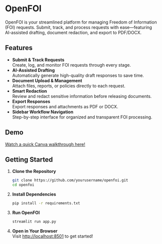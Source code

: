 # OpenFOI

OpenFOI is your streamlined platform for managing Freedom of Information (FOI) requests. Submit, track, and process requests with ease—featuring AI-assisted drafting, document redaction, and export to PDF/DOCX.

## Features

- **Submit & Track Requests**  
  Create, log, and monitor FOI requests through every stage.
- **AI-Assisted Drafting**  
  Automatically generate high-quality draft responses to save time.
- **Document Upload & Management**  
  Attach files, reports, or policies directly to each request.
- **Smart Redaction**  
  Review and redact sensitive information before releasing documents.
- **Export Responses**  
  Export responses and attachments as PDF or DOCX.
- **Sidebar Workflow Navigation**  
  Step-by-step interface for organized and transparent FOI processing.

## Demo

[Watch a quick Canva walkthrough here!](https://www.canva.com/design/DAGn5YpjYlc/LoYqN7FnaQFg7Ep-LOB-bA/watch?utm_content=DAGn5YpjYlc&utm_campaign=designshare&utm_medium=link2&utm_source=uniquelinks&utlId=h2e125ca1c3)  


## Getting Started

1. **Clone the Repository**
    ```bash
    git clone https://github.com/yourusername/openfoi.git
    cd openfoi
    ```

2. **Install Dependencies**
    ```bash
    pip install -r requirements.txt
    ```

3. **Run OpenFOI**
    ```bash
    streamlit run app.py
    ```

4. **Open in Your Browser**  
   Visit [http://localhost:8501](http://localhost:8501) to get started!


